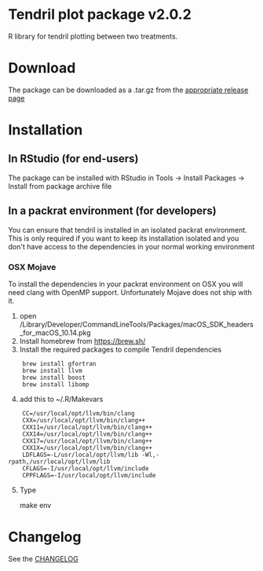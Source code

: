 # Tendril plot package v2.0.2

R library for tendril plotting between two treatments.

# Download

The package can be downloaded as a .tar.gz from the [appropriate release page](https://github.com/Karpefors/Tendril/releases)

# Installation

## In RStudio (for end-users)

The package can be installed with RStudio in Tools -> Install Packages -> Install from package archive file

## In a packrat environment (for developers)

You can ensure that tendril is installed in an isolated packrat environment.
This is only required if you want to keep its installation isolated and you don't have access
to the dependencies in your normal working environment

### OSX Mojave

To install the dependencies in your packrat environment on OSX you will need clang with OpenMP support.
Unfortunately Mojave does not ship with it. 

1. open /Library/Developer/CommandLineTools/Packages/macOS_SDK_headers_for_macOS_10.14.pkg
2. Install homebrew from https://brew.sh/
3. Install the required packages to compile Tendril dependencies 

```
    brew install gfortran
    brew install llvm
    brew install boost
    brew install libomp
```

4. add this to ~/.R/Makevars

```
    CC=/usr/local/opt/llvm/bin/clang
    CXX=/usr/local/opt/llvm/bin/clang++
    CXX11=/usr/local/opt/llvm/bin/clang++
    CXX14=/usr/local/opt/llvm/bin/clang++
    CXX17=/usr/local/opt/llvm/bin/clang++
    CXX1X=/usr/local/opt/llvm/bin/clang++
    LDFLAGS=-L/usr/local/opt/llvm/lib -Wl,-rpath,/usr/local/opt/llvm/lib
    CFLAGS=-I/usr/local/opt/llvm/include
    CPPFLAGS=-I/usr/local/opt/llvm/include
```

5. Type 

    make env

# Changelog

See the [CHANGELOG](CHANGELOG.md)

